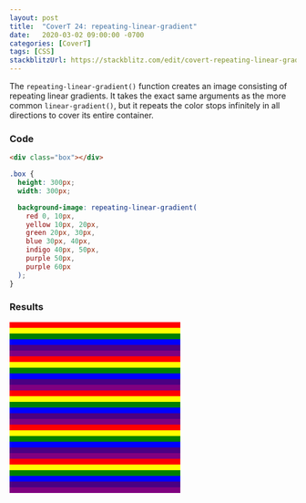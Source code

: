 ```yaml
---
layout: post
title:  "CoverT 24: repeating-linear-gradient"
date:   2020-03-02 09:00:00 -0700
categories: [CoverT]
tags: [CSS]
stackblitzUrl: https://stackblitz.com/edit/covert-repeating-linear-gradient?file=style.css
---
```


The `repeating-linear-gradient()` function creates an image consisting of repeating linear gradients. It takes the exact same arguments as the more common `linear-gradient()`, but it repeats the color stops infinitely in all directions to cover its entire container.

### Code

```html
<div class="box"></div>
```

```css
.box {
  height: 300px;
  width: 300px;

  background-image: repeating-linear-gradient(
    red 0, 10px,
    yellow 10px, 20px,
    green 20px, 30px,
    blue 30px, 40px,
    indigo 40px, 50px,
    purple 50px,
    purple 60px
  );
}
```

### Results

<style>
.box {
  height: 300px;
  width: 300px;

  background-image: repeating-linear-gradient(
    red 0, 10px,
    yellow 10px, 20px,
    green 20px, 30px,
    blue 30px, 40px,
    indigo 40px, 50px,
    purple 50px,
    purple 60px
  );
}
</style>

<div class="box"></div>